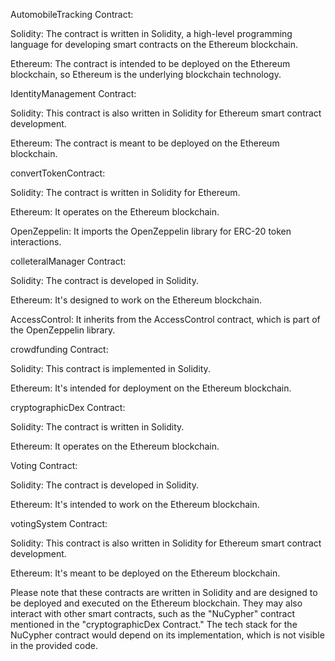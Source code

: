 AutomobileTracking Contract:

Solidity: The contract is written in Solidity, a high-level programming language for developing smart contracts on the Ethereum blockchain.

Ethereum: The contract is intended to be deployed on the Ethereum blockchain, so Ethereum is the underlying blockchain technology.

IdentityManagement Contract:

Solidity: This contract is also written in Solidity for Ethereum smart contract development.

Ethereum: The contract is meant to be deployed on the Ethereum blockchain.

convertTokenContract:

Solidity: The contract is written in Solidity for Ethereum.

Ethereum: It operates on the Ethereum blockchain.

OpenZeppelin: It imports the OpenZeppelin library for ERC-20 token interactions.

colleteralManager Contract:

Solidity: The contract is developed in Solidity.

Ethereum: It's designed to work on the Ethereum blockchain.

AccessControl: It inherits from the AccessControl contract, which is part of the OpenZeppelin library.

crowdfunding Contract:

Solidity: This contract is implemented in Solidity.

Ethereum: It's intended for deployment on the Ethereum blockchain.

cryptographicDex Contract:

Solidity: The contract is written in Solidity.

Ethereum: It operates on the Ethereum blockchain.

Voting Contract:

Solidity: The contract is developed in Solidity.

Ethereum: It's intended to work on the Ethereum blockchain.

votingSystem Contract:

Solidity: This contract is also written in Solidity for Ethereum smart contract development.

Ethereum: It's meant to be deployed on the Ethereum blockchain.

Please note that these contracts are written in Solidity and are designed to be deployed and executed on the Ethereum blockchain. They may also interact with other smart contracts, such as the "NuCypher" contract mentioned in the "cryptographicDex Contract." The tech stack for the NuCypher contract would depend on its implementation, which is not visible in the provided code.




